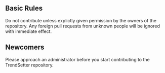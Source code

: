 ## Basic Rules
Do not contribute unless explictly given permission by the owners of the repository.
Any foreign pull requests from unknown people will be ignored with immediate effect.

## Newcomers
Please approach an administrator before you start contributing to the TrendSetter repository.
